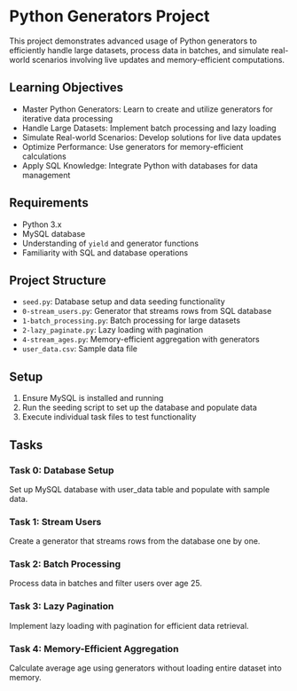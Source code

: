 # Python Generators Project

This project demonstrates advanced usage of Python generators to efficiently handle large datasets, process data in batches, and simulate real-world scenarios involving live updates and memory-efficient computations.

## Learning Objectives

- Master Python Generators: Learn to create and utilize generators for iterative data processing
- Handle Large Datasets: Implement batch processing and lazy loading
- Simulate Real-world Scenarios: Develop solutions for live data updates
- Optimize Performance: Use generators for memory-efficient calculations
- Apply SQL Knowledge: Integrate Python with databases for data management

## Requirements

- Python 3.x
- MySQL database
- Understanding of `yield` and generator functions
- Familiarity with SQL and database operations

## Project Structure

- `seed.py`: Database setup and data seeding functionality
- `0-stream_users.py`: Generator that streams rows from SQL database
- `1-batch_processing.py`: Batch processing for large datasets
- `2-lazy_paginate.py`: Lazy loading with pagination
- `4-stream_ages.py`: Memory-efficient aggregation with generators
- `user_data.csv`: Sample data file

## Setup

1. Ensure MySQL is installed and running
2. Run the seeding script to set up the database and populate data
3. Execute individual task files to test functionality

## Tasks

### Task 0: Database Setup
Set up MySQL database with user_data table and populate with sample data.

### Task 1: Stream Users
Create a generator that streams rows from the database one by one.

### Task 2: Batch Processing
Process data in batches and filter users over age 25.

### Task 3: Lazy Pagination
Implement lazy loading with pagination for efficient data retrieval.

### Task 4: Memory-Efficient Aggregation
Calculate average age using generators without loading entire dataset into memory.
